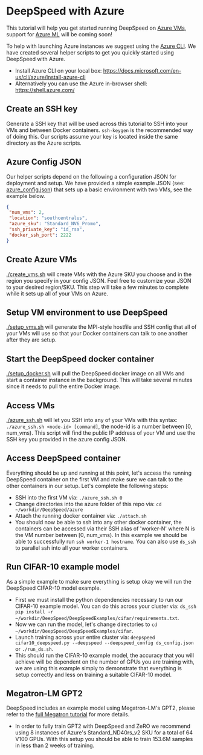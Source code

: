 # DeepSpeed with Azure

This tutorial will help you get started running DeepSpeed on [Azure VMs](https://azure.microsoft.com/en-us/services/virtual-machines/), support for [Azure ML](https://azure.microsoft.com/en-us/services/machine-learning/) will be coming soon!

To help with launching Azure instances we suggest using the [Azure CLI](https://docs.microsoft.com/en-us/cli/azure/?view=azure-cli-latest). We have created several helper scripts to get you quickly started using DeepSpeed with Azure.
 * Install Azure CLI on your local box: https://docs.microsoft.com/en-us/cli/azure/install-azure-cli
 * Alternatively you can use the Azure in-browser shell: https://shell.azure.com/

 ## Create an SSH key
 Generate a SSH key that will be used across this tutorial to SSH into your VMs and between Docker containers. `ssh-keygen` is the recommended way of doing this. Our scripts assume your key is located inside the same directory as the Azure scripts.

 ## Azure Config JSON
 Our helper scripts depend on the following a configuration JSON for deployment and setup. We have provided a simple example JSON (see: [azure_config.json](azure_config.json)) that sets up a basic environment with two VMs, see the example below.
 ```json
{
  "num_vms": 2,
  "location": "southcentralus",
  "azure_sku": "Standard_NV6_Promo",
  "ssh_private_key": "id_rsa",
  "docker_ssh_port": 2222
}
 ```

 ## Create Azure VMs
 [./create_vms.sh](create_vms.sh) will create VMs with the Azure SKU you choose and in the region you specify in your config JSON. Feel free to customize your JSON to your desired region/SKU. This step will take a few minutes to complete while it sets up all of your VMs on Azure.

 ## Setup VM environment to use DeepSpeed
 [./setup_vms.sh](setup_vms.sh) will generate the MPI-style hostfile and SSH config that all of your VMs will use so that your Docker containers can talk to one another after they are setup.

 ## Start the DeepSpeed docker container
 [./setup_docker.sh](setup_docker.sh) will pull the DeepSpeed docker image on all VMs and start a container instance in the background. This will take several minutes since it needs to pull the entire Docker image.

 ## Access VMs
 [./azure_ssh.sh](azure_ssh.sh) will let you SSH into any of your VMs with this syntax: `./azure_ssh.sh <node-id> [command]`, the node-id is a number between [0, num_vms). This script will find the public IP address of your VM and use the SSH key you provided in the azure config JSON.

## Access DeepSpeed container
Everything should be up and running at this point, let's access the running DeepSpeed container on the first VM and make sure we can talk to the other containers in our setup. Let's complete the following steps:

 * SSH into the first VM via: `./azure_ssh.sh 0`
 * Change directories into the azure folder of this repo via: `cd ~/workdir/DeepSpeed/azure`
 * Attach the running docker container via: `./attach.sh`
 * You should now be able to ssh into any other docker container, the containers can be accessed via their SSH alias of 'worker-N' where N is the VM number between [0, num_vms). In this example we should be able to successfully run `ssh worker-1 hostname`. You can also use `ds_ssh` to parallel ssh into all your worker containers.

## Run CIFAR-10 example model
As a simple example to make sure everything is setup okay we will run the DeepSpeed CIFAR-10 model example.
 * First we must install the python dependencies necessary to run our CIFAR-10 example model. You can do this across your cluster via: `ds_ssh pip install -r ~/workdir/DeepSpeed/DeepSpeedExamples/cifar/requirements.txt`.
 *  Now we can run the model, let's change directories to `cd ~/workdir/DeepSpeed/DeepSpeedExamples/cifar`.
 * Launch training across your entire cluster via: `deepspeed cifar10_deepspeed.py --deepspeed --deepspeed_config ds_config.json` or `./run_ds.sh`.
 * This should run the CIFAR-10 example model, the accuracy that you will achieve will be dependent on the number of GPUs you are training with, we are using this example simply to demonstrate that everything is setup correctly and less on training a suitable CIFAR-10 model.

## Megatron-LM GPT2
DeepSpeed includes an example model using Megatron-LM's GPT2, please refer to the [full Megatron tutorial](tutorials/MegatronGPT2Tutorial.md) for more details.
 * In order to fully train GPT2 with DeepSpeed and ZeRO we recommend using 8 instances of Azure's Standard_ND40rs_v2 SKU for a total of 64 V100 GPUs. With this setup you should be able to train 153.6M samples in less than 2 weeks of training.
